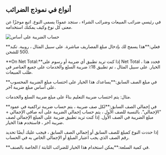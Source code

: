 ## أنواع في نموذج الضرائب

في رئيسي ضرائب المبيعات وضرائب الشراء ، ستجد عمودًا يسمى النوع. اتبع موجزًا ​​عن معنى كل نوع وكيف يمكنك استخدامه.

![حساب الضريبة على أساس](https://docs.erpnext.com/files/calculate-tax-based-on.png)

**فعلي:**هذا يسمح لك بإدخال مبلغ المصاريف مباشرة. على سبيل المثال ، روبية. تكبد 500 للشحن.

**On Net Total:**إذا كنت تريد تطبيق أي ضريبة أو رسوم على Net Total ، فحدد هذا الخيار. على سبيل المثال ، تم تطبيق 18٪ ضريبة السلع والخدمات على جميع العناصر في طلب المبيعات.

**في مبلغ الصف السابق:**يساعدك هذا الخيار على احتساب مبلغ الضريبة المحسوب على أساس مبلغ ضريبة آخر.

مثال: يتم احتساب ضريبة التعليم بناءً على مبلغ ضريبة السلع والخدمات.

**في إجمالي الصف السابق:**لكل صف ضريبة ، يتم حساب ضريبة تراكمية في عمود "الإجمالي". بالنسبة للصف الأول ، يتم حساب إجمالي الضريبة على أنه صافي الإجمالي + مبلغ الضريبة في الصف الأول. إذا كنت تريد تطبيق ضريبة على المبلغ الإجمالي لصف ضريبة آخر ، فاستخدم هذا الخيار.

إذا حددت النوع كمبلغ للصف السابق أو إجمالي الصف السابق ، فيجب عليك أيضًا تحديد رقم الصف الذي يجب اعتبار المبلغ أو الإجمالي الخاص به في الحساب.

**في كمية السلعة:**يمكن استخدام هذا الخيار للضرائب الثابتة / الخاصة بالصنف.